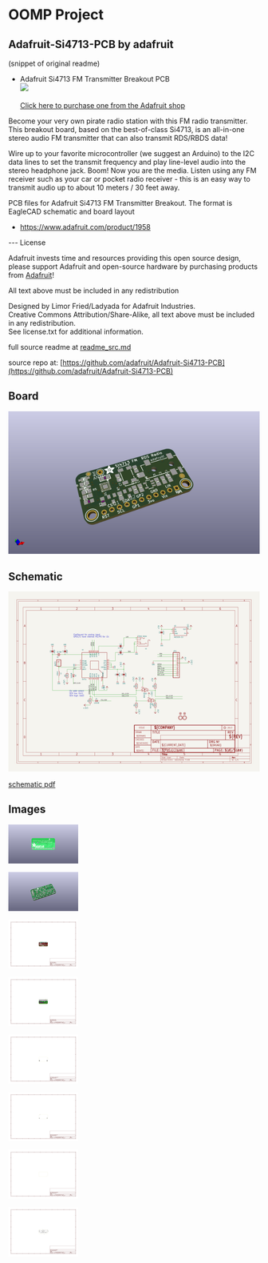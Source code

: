 # OOMP Project  
## Adafruit-Si4713-PCB  by adafruit  
  
(snippet of original readme)  
  
- Adafruit Si4713 FM Transmitter Breakout PCB  
<a href="http://www.adafruit.com/products/1958"><img src="assets/image.jpg?raw=true" width="500px"><br/>  
Click here to purchase one from the Adafruit shop</a>  
  
Become your very own pirate radio station with this FM radio transmitter. This breakout board, based on the best-of-class Si4713, is an all-in-one stereo audio FM transmitter that can also transmit RDS/RBDS data!  
  
Wire up to your favorite microcontroller (we suggest an Arduino) to the I2C data lines to set the transmit frequency and play line-level audio into the stereo headphone jack. Boom! Now you are the media. Listen using any FM receiver such as your car or pocket radio receiver - this is an easy way to transmit audio up to about 10 meters / 30 feet away.  
  
PCB files for Adafruit Si4713 FM Transmitter Breakout. The format is EagleCAD schematic and board layout  
- https://www.adafruit.com/product/1958  
  
--- License  
  
Adafruit invests time and resources providing this open source design, please support Adafruit and open-source hardware by purchasing products from [Adafruit](https://www.adafruit.com)!  
  
All text above must be included in any redistribution  
  
Designed by Limor Fried/Ladyada for Adafruit Industries.  
Creative Commons Attribution/Share-Alike, all text above must be included in any redistribution.   
See license.txt for additional information.  
  
  full source readme at [readme_src.md](readme_src.md)  
  
source repo at: [https://github.com/adafruit/Adafruit-Si4713-PCB](https://github.com/adafruit/Adafruit-Si4713-PCB)  
## Board  
  
[![working_3d.png](working_3d_600.png)](working_3d.png)  
## Schematic  
  
[![working_schematic.png](working_schematic_600.png)](working_schematic.png)  
  
[schematic pdf](working_schematic.pdf)  
## Images  
  
[![working_3D_bottom.png](working_3D_bottom_140.png)](working_3D_bottom.png)  
  
[![working_3D_top.png](working_3D_top_140.png)](working_3D_top.png)  
  
[![working_assembly_page_01.png](working_assembly_page_01_140.png)](working_assembly_page_01.png)  
  
[![working_assembly_page_02.png](working_assembly_page_02_140.png)](working_assembly_page_02.png)  
  
[![working_assembly_page_03.png](working_assembly_page_03_140.png)](working_assembly_page_03.png)  
  
[![working_assembly_page_04.png](working_assembly_page_04_140.png)](working_assembly_page_04.png)  
  
[![working_assembly_page_05.png](working_assembly_page_05_140.png)](working_assembly_page_05.png)  
  
[![working_assembly_page_06.png](working_assembly_page_06_140.png)](working_assembly_page_06.png)  
